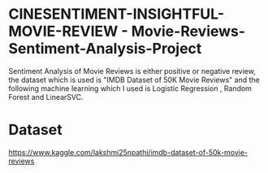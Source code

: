 # CINESENTIMENT-INSIGHTFUL-MOVIE-REVIEW - Movie-Reviews-Sentiment-Analysis-Project
Sentiment Analysis of Movie Reviews is either positive or negative review, the dataset which is used is "IMDB Dataset of 50K Movie Reviews" and the following machine learning which I used is Logistic Regression , Random Forest and LinearSVC.

# Dataset
https://www.kaggle.com/lakshmi25npathi/imdb-dataset-of-50k-movie-reviews
